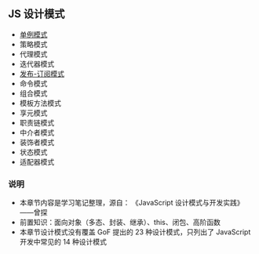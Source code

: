 ## JS 设计模式

- [单例模式](./singleton.md)
- 策略模式
- 代理模式
- 迭代器模式
- [发布-订阅模式](./pubSub.md)
- 命令模式
- 组合模式
- 模板方法模式
- 享元模式
- 职责链模式
- 中介者模式
- 装饰者模式
- 状态模式
- 适配器模式

### 说明

- 本章节内容是学习笔记整理，源自： 《JavaScript 设计模式与开发实践》——曾探
- 前置知识：面向对象（多态、封装、继承）、this、闭包、高阶函数
- 本章节设计模式没有覆盖 GoF 提出的 23 种设计模式，只列出了 JavaScript 开发中常见的 14 种设计模式
